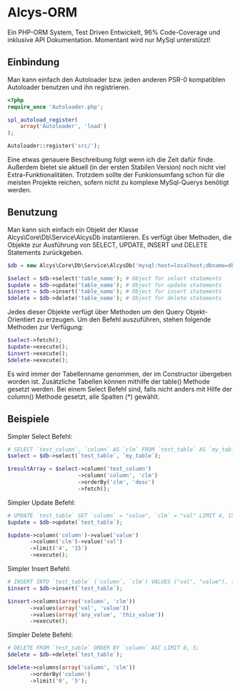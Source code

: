 Alcys-ORM
=========
Ein PHP-ORM System, Test Driven Entwickelt, 96% Code-Coverage und inklusive API Dokumentation.
Momentant wird nur MySql unterstützt!

Einbindung
----------
Man kann einfach den Autoloader bzw. jeden anderen PSR-0 kompatiblen Autoloader benutzen und ihn registrieren.

```php
<?php
require_once 'Autoloader.php';

spl_autoload_register(
	array('Autoloader', 'load')
);

Autoloader::register('src/');
```
Eine etwas genauere Beschreibung folgt wenn ich die Zeit dafür finde. Außerdem bietet sie aktuell 
(in der ersten Stabilen Version) noch nicht viel Extra-Funktionalitäten. Trotzdem sollte der Funkionsumfang
schon für die meisten Projekte reichen, sofern nicht zu komplexe MySql-Querys benötigt werden.

Benutzung
---------
Man kann sich einfach ein Objekt der Klasse Alcys\Core\Db\Service\AlcysDb instantiieren. Es verfügt über Methoden,
die Objekte zur Ausführung von SELECT, UPDATE, INSERT und DELETE Statements zurückgeben.
```php
$db = new Alcys\Core\Db\Service\AlcysDb('mysql:host=localhost;dbname=db_name', 'db_user', 'db_password')

$select = $db->select('table_name'); # Object for select statements
$update = $db->update('table_name'); # Object for update statements
$insert = $db->insert('table_name'); # Object for insert statements
$delete = $db->delete('table_name'); # Object for delete statements
```

Jedes dieser Objekte verfügt über Methoden um den Query Objekt-Orientiert zu erzeugen. Um den Befehl auszuführen, stehen
folgende Methoden zur Verfügung:
```php
$select->fetch();
$update->execute();
$insert->execute();
$delete->execute();
```

Es wird immer der Tabellenname genommen, der im Constructor übergeben worden ist. Zusätzliche Tabellen können mithilfe 
der table() Methode gesetzt werden.
Bei einem Select Befehl sind, falls nicht anders mit Hilfe der column() Methode gesetzt, alle Spalten (\*) gewählt.

Beispiele
---------
Simpler Select Befehl:
```php
# SELECT `test_column`, `column` AS `clm` FROM `test_table` AS `my_table` ORDER BY `clm` DESC;
$select = $db->select(`test_table`, `my_table`);

$resultArray = $select->column('test_column')
					  ->column('column', 'clm')
					  ->orderBy('clm', 'desc')
					  ->fetch();
```

Simpler Update Befehl:
```php
# UPDATE `test_table` SET `column` = "value", `clm` = "val" LIMIT 4, 15;
$update = $db->update(`test_table`);

$update->column('column')->value('value')
	   ->column('clm')->value('val')
	   ->limit('4', '15')
	   ->execute();
```

Simpler Insert Befehl:
```php
# INSERT INTO `test_table` (`column`, `clm`) VALUES ("val", "value"), ("any_value", "this_value");
$insert = $db->insert(`test_table`);

$insert->columns(array('column', 'clm'))
	   ->values(array('val', 'value'))
	   ->values(array('any_value', 'this_value'))
	   ->execute();
```

Simpler Delete Befehl:
```php
# DELETE FROM `test_table` ORDER BY `column` ASC LIMIT 0, 5;
$delete = $db->delete(`test_table`);

$delete->columns(array('column', 'clm'))
	   ->orderBy('column')
	   ->limit('0', '5');
```